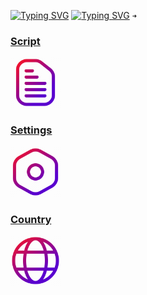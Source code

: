 [![Typing SVG](https://readme-typing-svg.herokuapp.com?font=Roboto&weight=900&size=70&pause=1000&color=F76A00&random=false&width=350&height=110&lines=CloudFlare;WARP%2B)](https://git.io/typing-svg)
[![Typing SVG](https://readme-typing-svg.herokuapp.com?font=Marck+Script&size=50&pause=1000&color=AE40F7&repeat=false&random=true&width=435&height=80&lines=Info)](https://git.io/typing-svg)
`⁠➜`
### [Script](https://github.com/FarhadElahi/CF/blob/main/Info/Script.md)
[<img src="https://github.com/FarhadElahi/CF/blob/main/Info/Script.png" width="80">](https://github.com/FarhadElahi/CF/blob/main/Info/Script.md)
### [Settings](https://github.com/FarhadElahi/CF/blob/main/Info/Settings.md)
[<img src="https://github.com/FarhadElahi/CF/blob/main/Info/Settings.png" width="80">](https://github.com/FarhadElahi/CF/blob/main/Info/Settings.md)
### [Country](https://github.com/FarhadElahi/CF/blob/main/Info/Country.md)
[<img src="https://github.com/FarhadElahi/CF/blob/main/Info/Country.png" width="80">](https://github.com/FarhadElahi/CF/blob/main/Info/Country.md)
